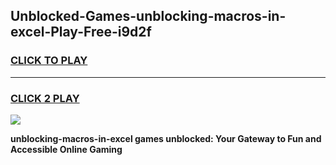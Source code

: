 
## Unblocked-Games-unblocking-macros-in-excel-Play-Free-i9d2f
<h3>
<a href="https://premium76.site?title=unblocking-macros-in-excel&ref=10A">CLICK TO PLAY</a></h3>
<hr>

<h3>
<a href="https://premium76.site?title=unblocking-macros-in-excel&ref=10A">CLICK 2 PLAY</a>
  
</h3>

<a href="https://premium76.site?title=unblocking-macros-in-excel&ref=10A"><img src="https://clearcache.store/games.png"></a>


**unblocking-macros-in-excel games unblocked: Your Gateway to Fun and Accessible Online Gaming**
